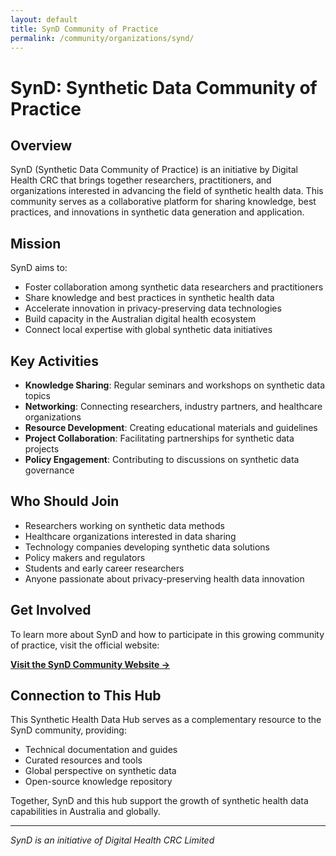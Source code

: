 ```yaml
---
layout: default
title: SynD Community of Practice
permalink: /community/organizations/synd/
---
```


# SynD: Synthetic Data Community of Practice

## Overview

SynD (Synthetic Data Community of Practice) is an initiative by Digital Health CRC that brings together researchers, practitioners, and organizations interested in advancing the field of synthetic health data. This community serves as a collaborative platform for sharing knowledge, best practices, and innovations in synthetic data generation and application.

## Mission

SynD aims to:
- Foster collaboration among synthetic data researchers and practitioners
- Share knowledge and best practices in synthetic health data
- Accelerate innovation in privacy-preserving data technologies
- Build capacity in the Australian digital health ecosystem
- Connect local expertise with global synthetic data initiatives

## Key Activities

- **Knowledge Sharing**: Regular seminars and workshops on synthetic data topics
- **Networking**: Connecting researchers, industry partners, and healthcare organizations
- **Resource Development**: Creating educational materials and guidelines
- **Project Collaboration**: Facilitating partnerships for synthetic data projects
- **Policy Engagement**: Contributing to discussions on synthetic data governance

## Who Should Join

- Researchers working on synthetic data methods
- Healthcare organizations interested in data sharing
- Technology companies developing synthetic data solutions
- Policy makers and regulators
- Students and early career researchers
- Anyone passionate about privacy-preserving health data innovation

## Get Involved

To learn more about SynD and how to participate in this growing community of practice, visit the official website:

**[Visit the SynD Community Website →](https://digitalhealthcrc.com/synthetic-data-community-of-practice-synd/)**

## Connection to This Hub

This Synthetic Health Data Hub serves as a complementary resource to the SynD community, providing:
- Technical documentation and guides
- Curated resources and tools
- Global perspective on synthetic data
- Open-source knowledge repository

Together, SynD and this hub support the growth of synthetic health data capabilities in Australia and globally.

---
*SynD is an initiative of Digital Health CRC Limited*